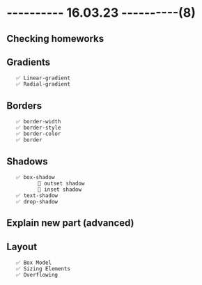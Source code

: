 # ---------- 16.03.23 ----------(8)

## Checking homeworks

## Gradients

       ✅ Linear-gradient
       ✅ Radial-gradient

## Borders

       ✅ border-width
       ✅ border-style
       ✅ border-color
       ✅ border

## Shadows

       ✅ box-shadow
              🎁 outset shadow
              🎁 inset shadow
       ✅ text-shadow
       ✅ drop-shadow

## Explain new part (advanced)

## Layout

       ✅ Box Model
       ✅ Sizing Elements
       ✅ Overflowing
